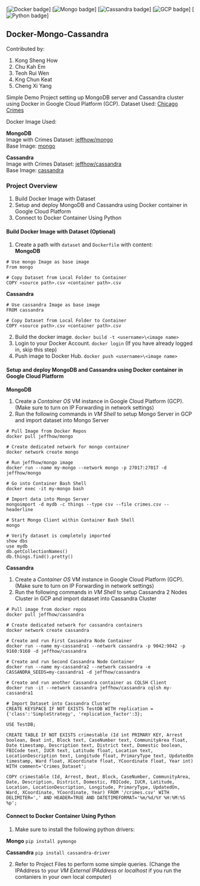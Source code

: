[![Docker badge](https://img.shields.io/badge/Docker-up-green)]
[![Mongo badge](https://img.shields.io/badge/Mongo-up-green)]
[![Cassandra badge](https://img.shields.io/badge/Cassandra-up-green)]
[![GCP badge](https://img.shields.io/badge/GoogleCloudPlatform-up-green)]
[![Python badge](https://img.shields.io/badge/Python-up-green)]

## Docker-Mongo-Cassandra

Contributed by:
1. Kong Sheng How
2. Chu Kah Em
3. Teoh Rui Wen
4. Kng Chun Keat
5. Cheng Xi Yang

Simple Demo Project setting up MongoDB server and Cassandra cluster using Docker in Google Cloud Platform (GCP). 
Dataset Used: [Chicago Crimes](https://www.kaggle.com/currie32/crimes-in-chicago#Chicago_Crimes_2008_to_2011.csv)

Docker Image Used:  

**MongoDB**  
Image with Crimes Dataset: [jeffhow/mongo](https://hub.docker.com/r/jeffhow/mongo)  
Base Image: [mongo](https://hub.docker.com/_/mongo)  

**Cassandra**  
Image with Crimes Dataset: [jeffhow/cassandra](https://hub.docker.com/r/jeffhow/cassandra)  
Base Image: [cassandra](https://hub.docker.com/_/cassandra)  

### Project Overview
1. Build Docker Image with Dataset
2. Setup and deploy MongoDB and Cassandra using Docker container in Google Cloud Platform
3. Connect to Docker Container Using Python

#### Build Docker Image with Dataset (Optional)
1. Create a path with `dataset` and `Dockerfile` with content:  
**MongoDB**
```
# Use mongo Image as base image
From mongo

# Copy Dataset from Local Folder to Container
COPY <source path>.csv <container path>.csv
```

**Cassandra**
```
# Use cassandra Image as base image
FROM cassandra

# Copy Dataset from Local Folder to Container
COPY <source path>.csv <container path>.csv
```

2. Build the docker image. `docker build -t <username>\<image name>`
3. Login to your Docker Account. `docker login` (If you have already logged in, skip this step)
4. Push image to Docker Hub. `docker push <username>\<image name>`

#### Setup and deploy MongoDB and Cassandra using Docker container in Google Cloud Platform
**MongoDB**
1. Create a *Container OS* VM instance in Google Cloud Platform (GCP). (Make sure to turn on IP Forwarding in network settings)
2. Run the following commands in *VM Shell* to setup Mongo Server in GCP and import dataset into Mongo Server
```
# Pull Image from Docker Repos
docker pull jeffhow/mongo

# Create dedicated network for mongo container
docker network create mongo

# Run jeffhow/mongo image
docker run --name my-mongo --network mongo -p 27017:27017 -d jeffhow/mongo

# Go into Container Bash Shell
docker exec -it my-mongo bash

# Import data into Mongo Server
mongoimport -d mydb -c things --type csv --file crimes.csv --headerline

# Start Mongo Client within Container Bash Shell
mongo

# Verify dataset is completely imported
show dbs
use mydb
db.getCollectionNames()
db.things.find().pretty()
```

**Cassandra**
1. Create a *Container OS* VM instance in Google Cloud Platform (GCP). (Make sure to turn on IP Forwarding in network settings)
2. Run the following commands in *VM Shell* to setup Cassandra 2 Nodes Cluster in GCP and import dataset into Cassandra Cluster
```
# Pull image from docker repos
docker pull jeffhow/cassandra

# Create dedicated network for cassandra containers
docker network create cassandra

# Create and run First Cassandra Node Container 
docker run --name my-cassandra1 --network cassandra -p 9042:9042 -p 9160:9160 -d jeffhow/cassandra

# Create and run Second Cassandra Node Container 
docker run --name my-cassandra2 --network cassandra -e CASSANDRA_SEEDS=my-cassandra1 -d jeffhow/cassandra

# Create and run another Cassandra container as CQLSH Client 
docker run -it --network cassandra jeffhow/cassandra cqlsh my-cassandra1

# Import Dataset into Cassandra Cluster
CREATE KEYSPACE IF NOT EXISTS TestDB WITH replication = {'class':'SimpleStrategy', 'replication_factor':3};

USE TestDB;

CREATE TABLE IF NOT EXISTS crimestable (Id int PRIMARY KEY, Arrest boolean, Beat int, Block text, CaseNumber text, CommunityArea float, Date timestamp, Description text, District text, Domestic boolean, FBICode text, IUCR text, Latitude float, Location text, LocationDescription text, Longitude float, PrimaryType text, UpdatedOn timestamp, Ward float, XCoordinate float, YCoordinate float, Year int) WITH comment='Crimes_Dataset';

COPY crimestable (Id, Arrest, Beat, Block, CaseNumber, CommunityArea, Date, Description, District, Domestic, FBICode, IUCR, Latitude, Location, LocationDescription, Longitude, PrimaryType, UpdatedOn, Ward, XCoordinate, YCoordinate, Year) FROM '/crimes.csv' WITH DELIMITER=',' AND HEADER=TRUE AND DATETIMEFORMAT='%m/%d/%Y %H:%M:%S %p';
```

#### Connect to Docker Container Using Python
1. Make sure to install the following python drivers:  

**Mongo**
```pip install pymongo```

**Cassandra**
```pip install cassandra-driver```

2. Refer to Project Files to perform some simple queries. (Change the IPAddress to your *VM External IPAddress* or *localhost* if you run the contaniers in your own local computer)
